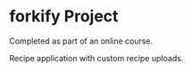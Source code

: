 # forkify Project

Completed as part of an online course.

Recipe application with custom recipe uploads.
